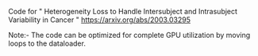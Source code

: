 Code for " Heterogeneity Loss to Handle Intersubject and Intrasubject Variability in Cancer "
https://arxiv.org/abs/2003.03295

Note:- The code can be optimized for complete GPU utilization by moving loops to the dataloader. 